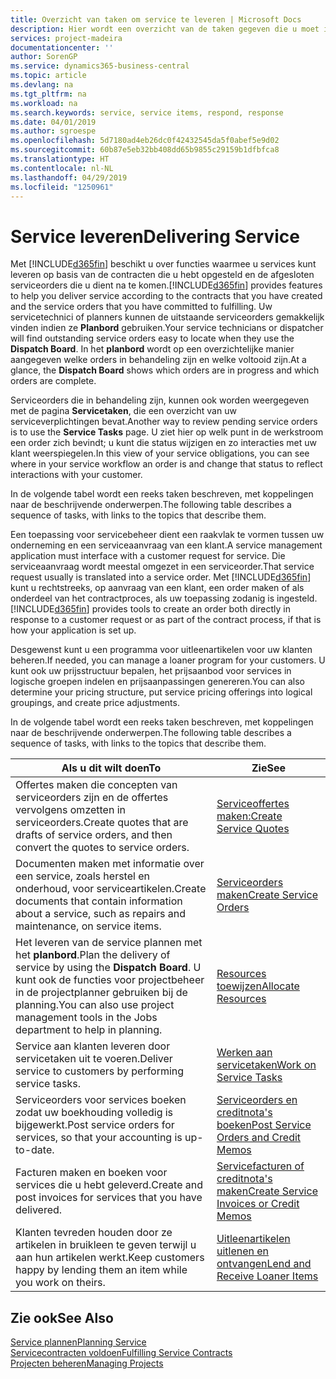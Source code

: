 ```yaml
---
title: Overzicht van taken om service te leveren | Microsoft Docs
description: Hier wordt een overzicht van de taken gegeven die u moet instellen om ervoor te zorgen dat u kwaliteitsservice levert en afspraken met klanten nakomt.
services: project-madeira
documentationcenter: ''
author: SorenGP
ms.service: dynamics365-business-central
ms.topic: article
ms.devlang: na
ms.tgt_pltfrm: na
ms.workload: na
ms.search.keywords: service, service items, respond, response
ms.date: 04/01/2019
ms.author: sgroespe
ms.openlocfilehash: 5d7180ad4eb26dc0f42432545da5f0abef5e9d02
ms.sourcegitcommit: 60b87e5eb32bb408dd65b9855c29159b1dfbfca8
ms.translationtype: HT
ms.contentlocale: nl-NL
ms.lasthandoff: 04/29/2019
ms.locfileid: "1250961"
---
```

# <a name="delivering-service"></a><span data-ttu-id="7b214-103">Service leveren</span><span class="sxs-lookup"><span data-stu-id="7b214-103">Delivering Service</span></span>
<span data-ttu-id="7b214-104">Met [!INCLUDE[d365fin](includes/d365fin_md.md)] beschikt u over functies waarmee u services kunt leveren op basis van de contracten die u hebt opgesteld en de afgesloten serviceorders die u dient na te komen.</span><span class="sxs-lookup"><span data-stu-id="7b214-104">[!INCLUDE[d365fin](includes/d365fin_md.md)] provides features to help you deliver service according to the contracts that you have created and the service orders that you have committed to fulfilling.</span></span> <span data-ttu-id="7b214-105">Uw servicetechnici of planners kunnen de uitstaande serviceorders gemakkelijk vinden indien ze **Planbord** gebruiken.</span><span class="sxs-lookup"><span data-stu-id="7b214-105">Your service technicians or dispatcher will find outstanding service orders easy to locate when they use the **Dispatch Board**.</span></span> <span data-ttu-id="7b214-106">In het **planbord** wordt op een overzichtelijke manier aangegeven welke orders in behandeling zijn en welke voltooid zijn.</span><span class="sxs-lookup"><span data-stu-id="7b214-106">At a glance, the **Dispatch Board** shows which orders are in progress and which orders are complete.</span></span>  
  
<span data-ttu-id="7b214-107">Serviceorders die in behandeling zijn, kunnen ook worden weergegeven met de pagina **Servicetaken**, die een overzicht van uw serviceverplichtingen bevat.</span><span class="sxs-lookup"><span data-stu-id="7b214-107">Another way to review pending service orders is to use the **Service Tasks** page.</span></span> <span data-ttu-id="7b214-108">U ziet hier op welk punt in de werkstroom een order zich bevindt; u kunt die status wijzigen en zo interacties met uw klant weerspiegelen.</span><span class="sxs-lookup"><span data-stu-id="7b214-108">In this view of your service obligations, you can see where in your service workflow an order is and change that status to reflect interactions with your customer.</span></span>  
  
<span data-ttu-id="7b214-109">In de volgende tabel wordt een reeks taken beschreven, met koppelingen naar de beschrijvende onderwerpen.</span><span class="sxs-lookup"><span data-stu-id="7b214-109">The following table describes a sequence of tasks, with links to the topics that describe them.</span></span>   

<span data-ttu-id="7b214-110">Een toepassing voor servicebeheer dient een raakvlak te vormen tussen uw onderneming en een serviceaanvraag van een klant.</span><span class="sxs-lookup"><span data-stu-id="7b214-110">A service management application must interface with a customer request for service.</span></span> <span data-ttu-id="7b214-111">Die serviceaanvraag wordt meestal omgezet in een serviceorder.</span><span class="sxs-lookup"><span data-stu-id="7b214-111">That service request usually is translated into a service order.</span></span> <span data-ttu-id="7b214-112">Met [!INCLUDE[d365fin](includes/d365fin_md.md)] kunt u rechtstreeks, op aanvraag van een klant, een order maken of als onderdeel van het contractproces, als uw toepassing zodanig is ingesteld.</span><span class="sxs-lookup"><span data-stu-id="7b214-112">[!INCLUDE[d365fin](includes/d365fin_md.md)] provides tools to create an order both directly in response to a customer request or as part of the contract process, if that is how your application is set up.</span></span>  
  
<span data-ttu-id="7b214-113">Desgewenst kunt u een programma voor uitleenartikelen voor uw klanten beheren.</span><span class="sxs-lookup"><span data-stu-id="7b214-113">If needed, you can manage a loaner program for your customers.</span></span> <span data-ttu-id="7b214-114">U kunt ook uw prijsstructuur bepalen, het prijsaanbod voor services in logische groepen indelen en prijsaanpassingen genereren.</span><span class="sxs-lookup"><span data-stu-id="7b214-114">You can also determine your pricing structure, put service pricing offerings into logical groupings, and create price adjustments.</span></span>  
  
<span data-ttu-id="7b214-115">In de volgende tabel wordt een reeks taken beschreven, met koppelingen naar de beschrijvende onderwerpen.</span><span class="sxs-lookup"><span data-stu-id="7b214-115">The following table describes a sequence of tasks, with links to the topics that describe them.</span></span>   
  
|<span data-ttu-id="7b214-116">**Als u dit wilt doen**</span><span class="sxs-lookup"><span data-stu-id="7b214-116">**To**</span></span>|<span data-ttu-id="7b214-117">**Zie**</span><span class="sxs-lookup"><span data-stu-id="7b214-117">**See**</span></span>|  
|------------|-------------|  
|<span data-ttu-id="7b214-118">Offertes maken die concepten van serviceorders zijn en de offertes vervolgens omzetten in serviceorders.</span><span class="sxs-lookup"><span data-stu-id="7b214-118">Create quotes that are drafts of service orders, and then convert the quotes to service orders.</span></span>|[<span data-ttu-id="7b214-119">Serviceoffertes maken:</span><span class="sxs-lookup"><span data-stu-id="7b214-119">Create Service Quotes</span></span>](service-how-to-create-service-quotes.md)|
|<span data-ttu-id="7b214-120">Documenten maken met informatie over een service, zoals herstel en onderhoud, voor serviceartikelen.</span><span class="sxs-lookup"><span data-stu-id="7b214-120">Create documents that contain information about a service, such as repairs and maintenance, on service items.</span></span>|[<span data-ttu-id="7b214-121">Serviceorders maken</span><span class="sxs-lookup"><span data-stu-id="7b214-121">Create Service Orders</span></span>](service-how-to-create-service-orders.md)|
|<span data-ttu-id="7b214-122">Het leveren van de service plannen met het **planbord**.</span><span class="sxs-lookup"><span data-stu-id="7b214-122">Plan the delivery of service by using the **Dispatch Board**.</span></span> <span data-ttu-id="7b214-123">U kunt ook de functies voor projectbeheer in de projectplanner gebruiken bij de planning.</span><span class="sxs-lookup"><span data-stu-id="7b214-123">You can also use project management tools in the Jobs department to help in planning.</span></span>|[<span data-ttu-id="7b214-124">Resources toewijzen</span><span class="sxs-lookup"><span data-stu-id="7b214-124">Allocate Resources</span></span>](service-how-to-allocate-resources.md)|  
|<span data-ttu-id="7b214-125">Service aan klanten leveren door servicetaken uit te voeren.</span><span class="sxs-lookup"><span data-stu-id="7b214-125">Deliver service to customers by performing service tasks.</span></span>|[<span data-ttu-id="7b214-126">Werken aan servicetaken</span><span class="sxs-lookup"><span data-stu-id="7b214-126">Work on Service Tasks</span></span>](service-how-to-work-on-service-tasks.md)|  
|<span data-ttu-id="7b214-127">Serviceorders voor services boeken zodat uw boekhouding volledig is bijgewerkt.</span><span class="sxs-lookup"><span data-stu-id="7b214-127">Post service orders for services, so that your accounting is up-to-date.</span></span>|[<span data-ttu-id="7b214-128">Serviceorders en creditnota's boeken</span><span class="sxs-lookup"><span data-stu-id="7b214-128">Post Service Orders and Credit Memos</span></span>](service-how-to-post-service-orders.md)|  
|<span data-ttu-id="7b214-129">Facturen maken en boeken voor services die u hebt geleverd.</span><span class="sxs-lookup"><span data-stu-id="7b214-129">Create and post invoices for services that you have delivered.</span></span>|[<span data-ttu-id="7b214-130">Servicefacturen of creditnota's maken</span><span class="sxs-lookup"><span data-stu-id="7b214-130">Create Service Invoices or Credit Memos</span></span>](service-how-create-invoices.md)|  
|<span data-ttu-id="7b214-131">Klanten tevreden houden door ze artikelen in bruikleen te geven terwijl u aan hun artikelen werkt.</span><span class="sxs-lookup"><span data-stu-id="7b214-131">Keep customers happy by lending them an item while you work on theirs.</span></span>| [<span data-ttu-id="7b214-132">Uitleenartikelen uitlenen en ontvangen</span><span class="sxs-lookup"><span data-stu-id="7b214-132">Lend and Receive Loaner Items</span></span>](service-how-to-lend-receive-loaners.md)|
  
## <a name="see-also"></a><span data-ttu-id="7b214-133">Zie ook</span><span class="sxs-lookup"><span data-stu-id="7b214-133">See Also</span></span>  
[<span data-ttu-id="7b214-134">Service plannen</span><span class="sxs-lookup"><span data-stu-id="7b214-134">Planning Service</span></span>](service-plan-service.md)  
[<span data-ttu-id="7b214-135">Servicecontracten voldoen</span><span class="sxs-lookup"><span data-stu-id="7b214-135">Fulfilling Service Contracts</span></span>](service-fulfill-service-contracts.md)  
[<span data-ttu-id="7b214-136">Projecten beheren</span><span class="sxs-lookup"><span data-stu-id="7b214-136">Managing Projects</span></span>](projects-manage-projects.md)  

